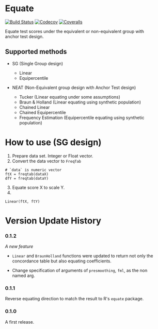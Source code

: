 # Equate

[![Build Status](https://travis-ci.com/takuizum/Equate.jl.svg?branch=master)](https://travis-ci.com/takuizum/Equate.jl)
[![Codecov](https://codecov.io/gh/takuizum/Equate.jl/branch/master/graph/badge.svg)](https://codecov.io/gh/takuizum/Equate.jl)
[![Coveralls](https://coveralls.io/repos/github/takuizum/Equate.jl/badge.svg?branch=master)](https://coveralls.io/github/takuizum/Equate.jl?branch=master)

Equate test scores under the equivalent or non-equivalent group with anchor test design.

## Supported methods

- SG (Single Group design)
  - Linear
  - Equipercentile

- NEAT (Non-Equivalent group design with Anchor Test design)
  - Tucker (Linear equating under some assumptions)
  - Braun & Holland (Linear equating using synthetic population)
  - Chained Linear
  - Chained Equipercentile
  - Frequency Estimation (Equipercentile equating using synthetic population)

# How to use (SG design)

1. Prepare data set. Integer or Float vector.
2. Convert the data vector to `FreqTab`

```
# `data` is numeric vector
ftX = freqtab(dataX)
dfY = freqtab(dataY)
```
3. Equate score X to scale Y.
4.
```
Linear(ftX, ftY)
```


<!---
# MEMO
using PkgTemplates
tmp = Template(;
    user = "takuizum",
    license = "MIT",
    authors = "Takumi Shibuya",
    dir = "C:\\Users\\bc0089985\\Documents\\GitHub\\",
    julia_version = v"1.3.0",
    ssh = false,
    plugins=[
        TravisCI(),
        Codecov(),
        Coveralls(),
            ]
    )

generate("Equate",tmp)

--->


# Version Update History

### 0.1.2

*A new feature*
- `Linear` and `BraunHolland` functions were updated to return not only the concordance table but also equating coefficients.

- Change specification of arguments of `presmoothing`, `fml`, as the non named arg.

### 0.1.1

Reverse equating direction to match the result to R's `equate` package.

### 0.1.0

A first release.
